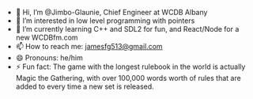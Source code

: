 - 👋 Hi, I’m @Jimbo-Glaunie, Chief Engineer at WCDB Albany
- 👀 I’m interested in low level programming with pointers
- 🌱 I’m currently learning C++ and SDL2 for fun, and React/Node for a new WCDBfm.com
- 📫 How to reach me: jamesfg513@gmail.com
- 😄 Pronouns: he/him
- ⚡ Fun fact: The game with the longest rulebook in the world is actually Magic the Gathering, with over 100,000 words worth of rules that are added to every time a new set is released.

<!---
Jimbo-Glaunie/Jimbo-Glaunie is a ✨ special ✨ repository because its `README.md` (this file) appears on your GitHub profile.
You can click the Preview link to take a look at your changes.
--->
